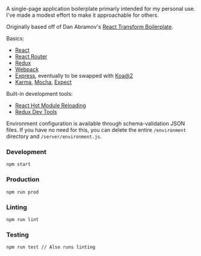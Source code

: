 A single-page application boilerplate primarly intended for my personal use.
I've made a modest effort to make it approachable for others.

Originally based off of Dan Abramov's [React Transform Boilerplate](https://github.com/gaearon/react-transform-boilerplate).

Basics:
* [React](https://facebook.github.io/react/)
* [React Router](https://github.com/reactjs/react-router)
* [Redux](https://github.com/reactjs/redux)
* [Webpack](https://webpack.github.io/)
* [Express](https://expressjs.com/), eventually to be swapped with [Koa@2](https://github.com/koajs/koa#koa-v2)
* [Karma](https://karma-runner.github.io/1.0/index.html), [Mocha](https://mochajs.org/), [Expect](https://github.com/mjackson/expect)

Built-in development tools:
* [React Hot Module Reloading](https://github.com/gaearon/react-transform-hmr)
* [Redux Dev Tools](https://github.com/gaearon/redux-devtools)

Environment configuration is available through schema-validation JSON files.
If you have no need for this, you can delete the entire `/environment` directory and `/server/environment.js`.

### Development
```
npm start
```

### Production
```
npm run prod
```

### Linting
```
npm run lint
```

### Testing
```
npm run test // Also runs linting
```
